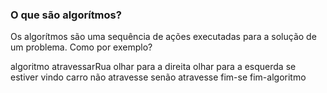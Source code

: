 ### O que são algorítmos?

Os algorítmos são uma sequência de ações executadas para a solução de um problema. Como por exemplo?

algoritmo atravessarRua
    olhar para a direita
    olhar para a esquerda
    se estiver vindo carro
        não atravesse
    senão
        atravesse
    fim-se
fim-algoritmo